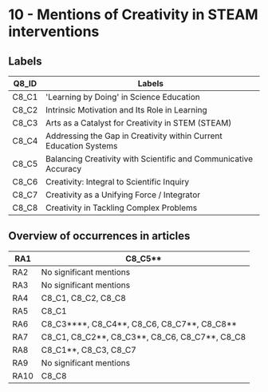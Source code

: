 # 10 - Mentions of Creativity in STEAM interventions
## Labels
| Q8_ID | Labels |
|---|---|
| C8_C1 | 'Learning by Doing' in Science Education |
| C8_C2 | Intrinsic Motivation and Its Role in Learning |
| C8_C3 | Arts as a Catalyst for Creativity in STEM (STEAM) |
| C8_C4 | Addressing the Gap in Creativity within Current Education Systems |
| C8_C5 | Balancing Creativity with Scientific and Communicative Accuracy |
| C8_C6 | Creativity: Integral to Scientific Inquiry |
| C8_C7 | Creativity as a Unifying Force / Integrator |
| C8_C8 | Creativity in Tackling Complex Problems |
## Overview of  occurrences in articles
| RA1 | C8_C5** |
|---|---|
| RA2 | No significant mentions |
| RA3 | No significant mentions |
| RA4 | C8_C1, C8_C2, C8_C8 |
| RA5 | C8_C1 |
| RA6 | C8_C3****, C8_C4**, C8_C6, C8_C7**, C8_C8** |
| RA7 | C8_C1, C8_C2**, C8_C3**, C8_C6, C8_C7**, C8_C8 |
| RA8 | C8_C1**, C8_C3, C8_C7 |
| RA9 | No significant mentions |
| RA10 | C8_C8 |




